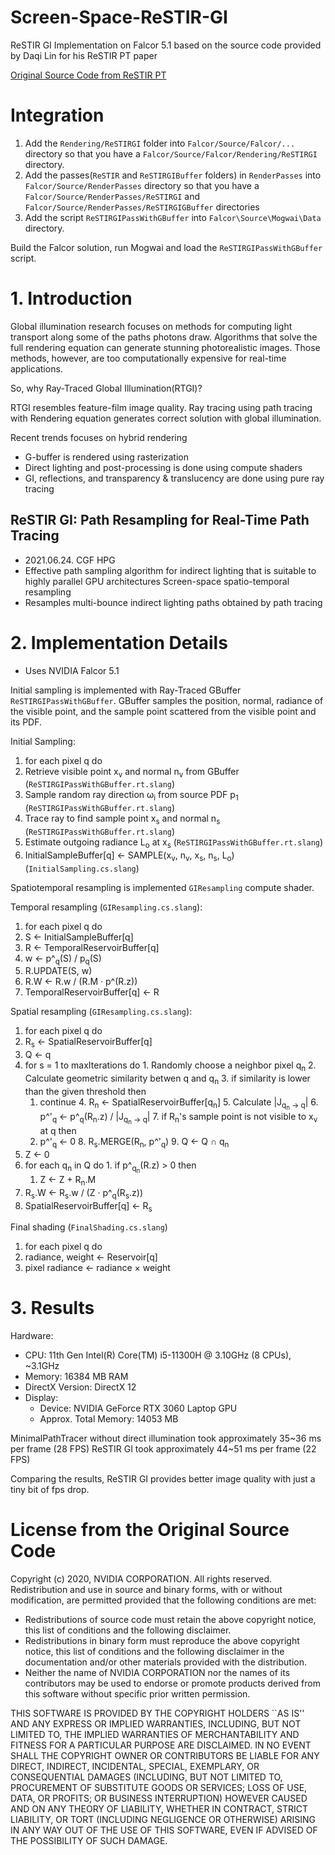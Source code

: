 # Screen-Space-ReSTIR-GI
ReSTIR GI Implementation on Falcor 5.1 based on the source code provided by Daqi Lin for his ReSTIR PT paper

[Original Source Code from ReSTIR PT](https://github.com/DQLin/ReSTIR_PT)

# Integration

1. Add the `Rendering/ReSTIRGI` folder into `Falcor/Source/Falcor/...` directory so that you have a `Falcor/Source/Falcor/Rendering/ReSTIRGI` directory.
2. Add the passes(`ReSTIR` and `ReSTIRGIBuffer` folders) in `RenderPasses` into `Falcor/Source/RenderPasses` directory so that you have a `Falcor/Source/RenderPasses/ReSTIRGI` and `Falcor/Source/RenderPasses/ReSTIRGIGBuffer` directories
3. Add the script `ReSTIRGIPassWithGBuffer` into `Falcor\Source\Mogwai\Data` directory.

Build the Falcor solution, run Mogwai and load the `ReSTIRGIPassWithGBuffer` script.

# 1. Introduction

Global illumination research focuses on methods for computing light transport along some of the paths photons draw. Algorithms that solve the full rendering equation can generate stunning photorealistic images. Those methods, however, are too computationally expensive for real-time applications.

So, why Ray-Traced Global Illumination(RTGI)?

RTGI resembles feature-film image quality. Ray tracing using path tracing with Rendering equation generates correct solution with global illumination.

Recent trends focuses on hybrid rendering
* G-buffer is rendered using rasterization
* Direct lighting and post-processing is done using compute shaders
* GI, reflections, and transparency & translucency are done using pure ray tracing

## ReSTIR GI: Path Resampling for Real-Time Path Tracing

* 2021.06.24. CGF HPG
* Effective path sampling algorithm for indirect lighting that is suitable to highly parallel GPU architectures
Screen-space spatio-temporal resampling
* Resamples multi-bounce indirect lighting paths obtained by path tracing

# 2. Implementation Details

* Uses NVIDIA Falcor 5.1

Initial sampling is implemented with Ray-Traced GBuffer `ReSTIRGIPassWithGBuffer`. GBuffer samples the position, normal, radiance of the visible point, and the sample point scattered from the visible point and its PDF.

Initial Sampling:
1. for each pixel q do  
  1. Retrieve visible point x<sub>v</sub> and normal n<sub>v</sub> from GBuffer (`ReSTIRGIPassWithGBuffer.rt.slang`)
  2. Sample random ray direction &omega;<sub>i</sub> from source PDF p<sub>1</sub> (`ReSTIRGIPassWithGBuffer.rt.slang`)
  3. Trace ray to find sample point x<sub>s</sub> and normal n<sub>s</sub> (`ReSTIRGIPassWithGBuffer.rt.slang`)
  4. Estimate outgoing radiance L<sub>o</sub> at x<sub>s</sub> (`ReSTIRGIPassWithGBuffer.rt.slang`)
  5. InitialSampleBuffer[q] ← SAMPLE(x<sub>v</sub>, n<sub>v</sub>, x<sub>s</sub>, n<sub>s</sub>, L<sub>o</sub>) (`InitialSampling.cs.slang`)

Spatiotemporal resampling is implemented `GIResampling` compute shader.

Temporal resampling (`GIResampling.cs.slang`):

1. for each pixel q do
  1. S ← InitialSampleBuffer[q]
  2. R ← TemporalReservoirBuffer[q]
  3. w ← p^<sub>q</sub>(S) / p<sub>q</sub>(S)
  4. R.UPDATE(S, w)
  5. R.W ← R.w / (R.M · p^(R.z))
  6. TemporalReservoirBuffer[q] ← R

Spatial resampling (`GIResampling.cs.slang`):

1. for each pixel q do
  1. R<sub>s</sub> ← SpatialReservoirBuffer[q]
  2. Q ← q
  3. for s = 1 to maxIterations do
    1. Randomly choose a neighbor pixel q<sub>n</sub>
    2. Calculate geometric similarity betwen q and q<sub>n</sub>
    3. if similarity is lower than the given threshold then
      1. continue
    4. R<sub>n</sub> ← SpatialReservoirBuffer[q<sub>n</sub>]
    5. Calculate |J<sub>q<sub>n</sub> → q</sub>|
    6. p^'<sub>q</sub> ← p^<sub>q</sub>(R<sub>n</sub>.z) / |J<sub>q<sub>n</sub> → q</sub>|
    7. if R<sub>n</sub>'s sample point is not visible to x<sub>v</sub> at q then
      1. p^'<sub>q</sub> ← 0
    8. R<sub>s</sub>.MERGE(R<sub>n</sub>, p^'<sub>q</sub>)
    9. Q ← Q ∩ q<sub>n</sub>
  4. Z ← 0
  5. for each q<sub>n</sub> in Q do
    1. if p^<sub>q<sub>n</sub></sub>(R.z) > 0 then
      1. Z ← Z + R<sub>n</sub>.M
  6. R<sub>s</sub>.W ← R<sub>s</sub>.w / (Z · p^<sub>q</sub>(R<sub>s</sub>.z))
  7. SpatialReservoirBuffer[q] ← R<sub>s</sub>

Final shading (`FinalShading.cs.slang`)

1. for each pixel q do
  1. radiance, weight ← Reservoir[q]
  2. pixel radiance ← radiance × weight

# 3. Results

Hardware:
* CPU: 11th Gen Intel(R) Core(TM) i5-11300H @ 3.10GHz (8 CPUs), ~3.1GHz
* Memory: 16384 MB RAM
* DirectX Version: DirectX 12
* Display:
  * Device: NVIDIA GeForce RTX 3060 Laptop GPU
  * Approx. Total Memory: 14053 MB

MinimalPathTracer without direct illumination took approximately 35~36 ms per frame (28 FPS)
ReSTIR GI took approximately 44~51 ms per frame (22 FPS)

Comparing the results, ReSTIR GI provides better image quality with just a tiny bit of fps drop.

# License from the Original Source Code

Copyright (c) 2020, NVIDIA CORPORATION. All rights reserved.
Redistribution and use in source and binary forms, with or without modification, are permitted provided that the following conditions
are met:
  * Redistributions of source code must retain the above copyright notice, this list of conditions and the following disclaimer.
  * Redistributions in binary form must reproduce the above copyright notice, this list of conditions and the following disclaimer in
    the documentation and/or other materials provided with the distribution.
  * Neither the name of NVIDIA CORPORATION nor the names of its contributors may be used to endorse or promote products derived
    from this software without specific prior written permission.

THIS SOFTWARE IS PROVIDED BY THE COPYRIGHT HOLDERS ``AS IS'' AND ANY EXPRESS OR IMPLIED WARRANTIES, INCLUDING, BUT NOT LIMITED TO,
THE IMPLIED WARRANTIES OF MERCHANTABILITY AND FITNESS FOR A PARTICULAR PURPOSE ARE DISCLAIMED.
IN NO EVENT SHALL THE COPYRIGHT OWNER OR CONTRIBUTORS BE LIABLE FOR ANY DIRECT, INDIRECT, INCIDENTAL, SPECIAL, EXEMPLARY,
OR CONSEQUENTIAL DAMAGES (INCLUDING, BUT NOT LIMITED TO, PROCUREMENT OF SUBSTITUTE GOODS OR SERVICES; LOSS OF USE, DATA, OR PROFITS;
OR BUSINESS INTERRUPTION) HOWEVER CAUSED AND ON ANY THEORY OF LIABILITY, WHETHER IN CONTRACT, STRICT LIABILITY,
OR TORT (INCLUDING NEGLIGENCE OR OTHERWISE) ARISING IN ANY WAY OUT OF THE USE OF THIS SOFTWARE,
EVEN IF ADVISED OF THE POSSIBILITY OF SUCH DAMAGE.